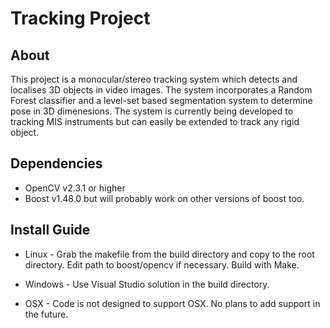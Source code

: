 Tracking Project
================

About
-----

This project is a monocular/stereo tracking system which detects and
localises 3D objects in video images. The system
incorporates a Random Forest classifier and a level-set based
segmentation system to determine pose in 3D dimenesions. The system is
currently being developed to tracking MIS instruments but can easily
be extended to track any rigid object.

Dependencies
------------

* OpenCV v2.3.1 or higher 
* Boost v1.48.0 but will probably work on other versions of boost too.

Install Guide
-------------

* Linux - Grab the makefile from the build directory and copy to the
root directory. Edit path to boost/opencv if necessary. Build with Make.   

* Windows - Use Visual Studio solution in the build directory.

* OSX - Code is not designed to support OSX. No plans to add support in the future.

